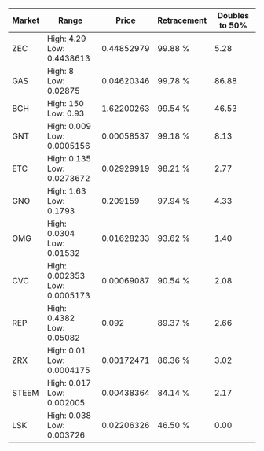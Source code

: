| Market | Range | Price| Retracement | Doubles to 50% |
| --- | --- | --- | --- | --- |
| ZEC | High: 4.29<br />Low: 0.4438613 | 0.44852979 | 99.88 % | 5.28 |
| GAS | High: 8<br />Low: 0.02875 | 0.04620346 | 99.78 % | 86.88 |
| BCH | High: 150<br />Low: 0.93 | 1.62200263 | 99.54 % | 46.53 |
| GNT | High: 0.009<br />Low: 0.0005156 | 0.00058537 | 99.18 % | 8.13 |
| ETC | High: 0.135<br />Low: 0.0273672 | 0.02929919 | 98.21 % | 2.77 |
| GNO | High: 1.63<br />Low: 0.1793 | 0.209159 | 97.94 % | 4.33 |
| OMG | High: 0.0304<br />Low: 0.01532 | 0.01628233 | 93.62 % | 1.40 |
| CVC | High: 0.002353<br />Low: 0.0005173 | 0.00069087 | 90.54 % | 2.08 |
| REP | High: 0.4382<br />Low: 0.05082 | 0.092 | 89.37 % | 2.66 |
| ZRX | High: 0.01<br />Low: 0.0004175 | 0.00172471 | 86.36 % | 3.02 |
| STEEM | High: 0.017<br />Low: 0.002005 | 0.00438364 | 84.14 % | 2.17 |
| LSK | High: 0.038<br />Low: 0.003726 | 0.02206326 | 46.50 % | 0.00 |
